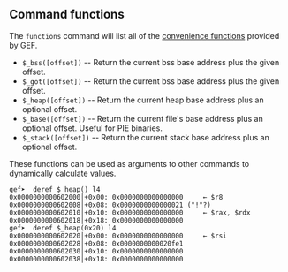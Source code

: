 ## Command functions ##

The `functions` command will list all of the [convenience functions](https://sourceware.org/gdb/onlinedocs/gdb/Convenience-Funs.html) provided by GEF.

* `$_bss([offset])`    -- Return the current bss base address plus the given offset.
* `$_got([offset])`    -- Return the current bss base address plus the given offset.
* `$_heap([offset])`   -- Return the current heap base address plus an optional offset.
* `$_base([offset])`   -- Return the current file's base address plus an optional offset. Useful for PIE binaries.
* `$_stack([offset])`  -- Return the current stack base address plus an optional offset.


These functions can be used as arguments to other commands to dynamically calculate values.

```
gef➤  deref $_heap() l4
0x0000000000602000│+0x00: 0x0000000000000000	 ← $r8
0x0000000000602008│+0x08: 0x0000000000000021 ("!"?)
0x0000000000602010│+0x10: 0x0000000000000000	 ← $rax, $rdx
0x0000000000602018│+0x18: 0x0000000000000000
gef➤  deref $_heap(0x20) l4
0x0000000000602020│+0x00: 0x0000000000000000	 ← $rsi
0x0000000000602028│+0x08: 0x0000000000020fe1
0x0000000000602030│+0x10: 0x0000000000000000
0x0000000000602038│+0x18: 0x0000000000000000
```
